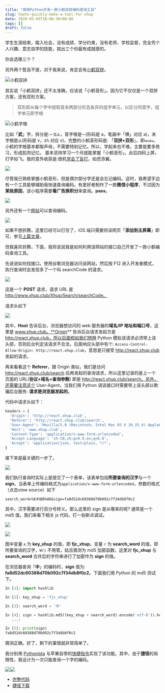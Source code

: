 ```yaml
---
title: "使用Python开发一款小鹤双拼编码查询工具"
slug: howto-quickly-make-a-tool-for-xhup
date: 2020-05-03T18:08:30+08:00
tags: []
draft: false
---
```


学生生涯结束，踏入社会，没有成绩、学分约束，没有老师、学校监督，完全凭个人兴趣、意志自学的技能，挑出三个你最有成就感的。

你会选哪三个？

另外两个暂且不提，对于我来说，肯定会有[小鹤双拼](https://www.flypy.com)。

![小鹤双拼](https://www.flypy.com/images/hejp.png)

其实说「小鹤双拼」还不太准确，应该说「小鹤音形」。因为它不仅仅是一个双拼方案，还有双形方案。
>  双形即从每个字中提取首末两部分形态各异的组字单元，以区分同音字，组字单元即字根

![小鹤字根](https://www.flypy.com/images/hebu.png)

比如「**武**」字，拆分是:`一戈止`，首字根是`一`(形码是 a，笔画中「横」对应 a)，末字根是`止`(形码是 v，zh 对应 v)，完整的小鹤音形码是: 「**双拼+双形**」，即`wuav`。小鹤的字根基本都取声母，不需要特别记忆。所以，学起来也不难，主要是要多练习，形成肌肉记忆。
基本坚持学习一个月就能掌握「小鹤音形」，此后四码上屏，打字如飞。我的意外收获是:借机[学会了盲打](https://xwlearn.com/how-do-i-master-touch-type-in-two-hours/)，如虎添翼。

![](https://tva1.sinaimg.cn/large/007S8ZIlgy1gefk8r67w2g30fe06045x.gif)

尽管我已熟练掌握小鹤音形，但是偶尔部分字还是会忘记编码。这时，我希望手边有一个工具能够辅助我快速查询编码。有爱好者制作了一款**微信小程序**，不过因为**某些原因**，该小程序需要**看广告换积分**来查询。**pass**。

![](https://tva1.sinaimg.cn/large/007S8ZIlgy1gefmprjvc3j30ku112gm5.jpg)

另外还有一个[网站](http://react.xhup.club/search)可以查询编码。

![](https://tva1.sinaimg.cn/large/007S8ZIlgy1gefmvn90ggj30ie0hjaaa.jpg)

如果不想折腾，这里已经可以打住了，iOS 端只需要将该网页「**添加到主屏幕**」即可，参见[上篇文章](https://xwlearn.com/howto-graciously-bb-in-ios/)。

但我喜欢折腾，下面，我将说说我是如何利用该网站的接口自己开发了一款小鹤编码查询工具。

先说说如何找接口。使用谷歌浏览器访问该网站，然后按 F12 进入开发者模式，执行查询时会发现多了一个叫 searchCode 的请求。

![](https://tva1.sinaimg.cn/large/007S8ZIlgy1gefni8sbkkj318b0m677i.jpg)

这是一个 **POST** 请求，请求 URL 是 http://www.xhup.club/Xhup/Search/searchCode。

请求头如下

![](https://tva1.sinaimg.cn/large/007S8ZIlgy1gefo28zl6qj30l007qwev.jpg)

其中，**Host** 告诉后台，浏览器想访问的 web 服务器的**域名/IP 地址和端口号**，这里是 www.xhup.club。**Origin** 告诉后台请求发起方是 http://react.xhup.club，所以后面假如我们想用 Python 模拟该请求必须带上该头部，否则后台判定该请求不合法，后面响应头部中有个: `Access-Control-Allow-Origin: http://react.xhup.club`，意思是只接受 http://react.xhup.club 发起的请求。

再来看看这个 **Referer**，跟 Origin 类似，我们是访问 http://react.xhup.club/search 后再发起的查询请求，所以这里记录的是上一个页面的 URL(**协议+域名+查询参数**) 即是 http://react.xhup.club/search。另外，还需要注意这个 User-Agent，当我们用 Python 调该接口时需要带上该头部以欺骗后台服务: **请求是浏览器发起的**。

代码中请求头如下：
```python
headers = {
  'Origin': 'http://react.xhup.club',
  'Referer': 'http://react.xhup.club/search',
  'User-Agent': 'Mozilla/5.0 (Macintosh; Intel Mac OS X 10_15_4) AppleWebKit/537.36 (KHTML, like Gecko) Chrome/81.0.4044.122 Safari/537.36',
  'Host': 'www.xhup.club',
  'Content-Type': 'application/x-www-form-urlencoded',
  'Accept-Language': 'zh-CN,zh;q=0.9,en;q=0.8',
  'Accept': 'application/json, text/plain, */*',
}
```

接下来是最关键的一步了。

![](https://tva1.sinaimg.cn/large/007S8ZIlgy1gefomth3qcj30kx06ht8z.jpg)

我们执行查询时实际上是提交了一个表单，该表单包括**所要查询的汉字**与一个 **sign**。当表单上传编码格式为`application/x-www-form-urlencoded`，参数的格式（点击view source）如下

```
search_word=%E4%B8%AD&sign=fa8d52dc60388d70b092c7f34db8f0c2
```

其中，汉字需要进行百分号转义。那么这里的 sign 是从哪来的呢? 通常是一个 md5 值。我们来看下相关 js 代码，打一些断点调试。

![](https://tva1.sinaimg.cn/large/007S8ZIlgy1gefp7nk4q1j30hz057t8v.jpg)

![](https://tva1.sinaimg.cn/large/007S8ZIlgy1gefpfpmovej30ej08674i.jpg)

图中变量 `e` 为 **key_xhup** 的值，即 **fjc_xhup**，变量 `r` 为 **search_word** 的值，即所要查询的汉字，`W()` 不用管，姑且猜测为 md5 加密函数，这里对 **fjc_xhup** 与 **search_word** 合并后的字符串进行了加密作为 **sign** 的值。

在浏览器查询「**中**」的编码时，**sign** 值为: **fa8d52dc60388d70b092c7f34db8f0c2**。下面我们用 Python 的 md5 测试下。

```python
In [1]: import hashlib

In [2]: key_xhup = 'fjc_xhup'

In [3]: search_word = '中'

In [4]: sign = hashlib.md5((key_xhup + search_word).encode('utf-8')).hexdigest()
   ...:

In [5]: print(sign)
fa8d52dc60388d70b092c7f34db8f0c2
```
猜测正确。好了，剩下的事情就非常简单了。

我分别用 [Pythonista](http://omz-software.com/pythonista/) 与苹果自带的[快捷指令](https://support.apple.com/zh-cn/guide/shortcuts/apdf22b0444c/2.2/ios/12.0)实现了该功能。其中，由于**捷径**的局限性，我设计为一次只能查询一个字的编码。

<photos>![](https://tva1.sinaimg.cn/large/007S8ZIlgy1gefqadrulng30ku112nhs.gif)![](https://tva1.sinaimg.cn/large/007S8ZIlgy1gefqd474l8g30ku112kbp.gif)</photos>

- [完整代码](https://github.com/imxw/xhup/blob/master/xhup.py)
- [捷径下载](https://www.icloud.com/shortcuts/c3610835668145b5aa3436fc5c608dec)

